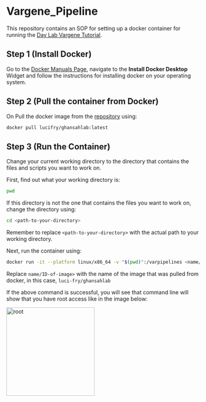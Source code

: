 # Vargene_Pipeline

This repository contains an SOP for setting up a docker container for running the
[Day Lab Vargene Tutorial](https://github.com/UniMelb-Day-Lab/tutorialDBLalpha). 

## Step 1 (Install Docker) 

Go to the [Docker Manuals Page](https://docs.docker.com/desktop/), navigate to the __Install Docker Desktop__ Widget and follow the instructions for installing docker on your operating system. 
## Step 2 (Pull the container from Docker) 

On Pull the docker image from the [repository](https://hub.docker.com/repository/docker/lucifry/ghansahlab/tags) using:

```bash
docker pull lucifry/ghansahlab:latest
```
## Step 3 (Run the Container)

Change your current working directory to the directory that contains the files and scripts you want to work on. 

First, find out what your working directory is: 
```bash
pwd
```

If this directory is not the one that contains the files you want to work on, change the directory using: 
```bash
cd <path-to-your-directory>
```
Remember to replace `<path-to-your-directory>` with the actual path to your working directory. 

Next, run the container using: 
```bash
docker run -it --platform linux/x86_64 -v "$(pwd)":/varpipelines <name/ID-of-image> bash
```

Replace `name/ID-of-image>` with the name of the image that was pulled from docker, in this case, `luci-fry/ghansahlab`

If the above command is successful, you will see that command line will show that you have root access like in the image below: 

<img width="230" alt="root" src="https://github.com/user-attachments/assets/6195e765-20ea-4315-acec-97024c02edf4">

